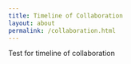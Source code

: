 ```yaml
---
title: Timeline of Collaboration
layout: about
permalink: /collaboration.html
---
```


Test for timeline of collaboration
